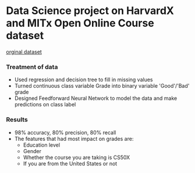 # Data Science project on HarvardX and MITx Open Online Course dataset

[orginal dataset](http://news.mit.edu/2014/mit-and-harvard-release-de-identified-learning-data-open-online-courses)

### Treatment of data
 * Used regression and decision tree to fill in missing values
 * Turned continuous class variable Grade into binary variable 'Good'/'Bad' grade
 * Designed Feedforward Neural Network to model the data and make predictions on class label

### Results
 * 98% accuracy, 80% precision, 80% recall
 * The features that had most impact on grades are:
 	* Education level
 	* Gender
 	* Whether the course you are taking is CS50X
 	* If you are from the United States or not